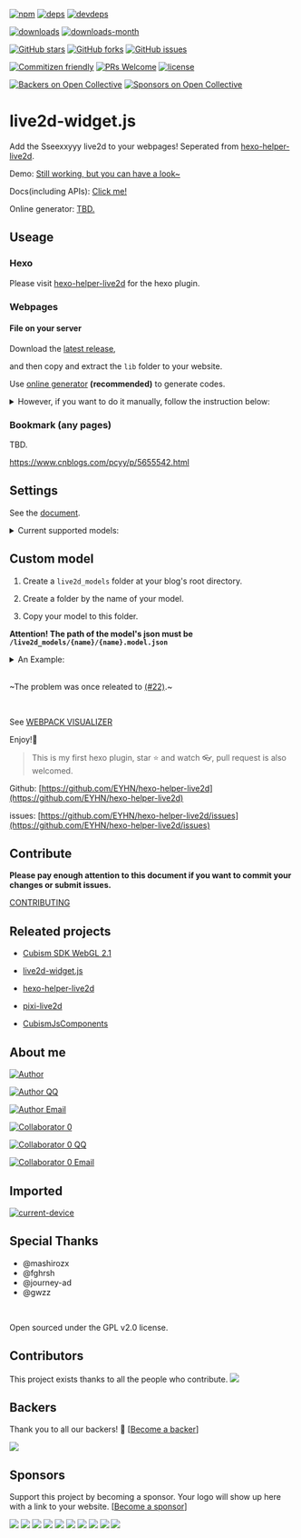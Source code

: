 [![npm][npm]][npm-url]
[![deps][deps]][deps-url]
[![devdeps][devdeps]][devdeps-url]

[![downloads][downloads]][downloads-url]
[![downloads-month][downloads-month]][downloads-month-url]

[![GitHub stars][GitHub stars]][GitHub stars-url]
[![GitHub forks][GitHub forks]][GitHub forks-url]
[![GitHub issues][GitHub issues]][GitHub issues-url]

[![Commitizen friendly][Commitizen friendly]][Commitizen friendly-url]
[![PRs Welcome][PRs Welcome]][PRs Welcome-url]
[![license][license]][license-url]

[![Backers on Open Collective](https://opencollective.com/live2d-widgetjs/backers/badge.svg)](#backers)
 [![Sponsors on Open Collective](https://opencollective.com/live2d-widgetjs/sponsors/badge.svg)](#sponsors) 

# live2d-widget.js

Add the Sseexxyyy live2d to your webpages! Seperated from [hexo-helper-live2d](https://github.com/EYHN/hexo-helper-live2d).

Demo: [Still working, but you can have a look~](https://l2dwidget.js.org/dev.html)

Docs(including APIs): [Click me!](https://l2dwidget.js.org)

Online generator: [TBD.](javascript:void(0);)


## Useage

### Hexo

Please visit [hexo-helper-live2d](https://github.com/EYHN/hexo-helper-live2d) for the hexo plugin.

### Webpages

#### File on your server

Download the [latest release](https://github.com/xiazeyu/live2d-widget.js/releases),

and then copy and extract the `lib` folder to your website.

Use [online generator](javascript:void(0);) **(recommended)** to generate codes.

<details><summary>However, if you want to do it manually, follow the instruction below:</summary><br>

import the js:

```html

<script src = "( your script path here )"></script>

```

Then call the function along with your config.

```js
L2Dwidget.init({
  'config1': 'value1',
  'config2': 'value2',
});
```

</details>

### Bookmark (any pages)

TBD.

https://www.cnblogs.com/pcyy/p/5655542.html


## Settings

See the [document](https://xiazeyu.github.io/live2d-widget.js/docs/class/src/index.js~L2Dwidget.html#instance-method-init).

<details><summary>Current supported models:</summary><br>

  - `chitose`
  - `Epsilon2.1`
  - `Gantzert_Felixander`
  - `haru01`
  - `haru02`
  - `haruto`
  - `hibiki`
  - `hijiki`
  - `izumi`
  - `koharu`
  - `miku`
  - `nico`
  - `ni-j`
  - `nipsilon`
  - `nito`
  - `shizuku`
  - `tororo`
  - `tsumiki`
  - `Unitychan`
  - `wanko`
  - `z16`

</details>

## Custom model

1. Create a `live2d_models` folder at your blog's root directory.

2. Create a folder by the name of your model.

3. Copy your model to this folder.

**Attention! The path of the model's json must be  `/live2d_models/{name}/{name}.model.json`**

<details><summary>An Example:</summary><br>

Your model is named `mymiku`.

Then, create a folder at  `/` (Which should exists `_config.yml` 、`sources` 、 `themes` ) named `mymiku`.

Copy your model to `/live2d_models/mymiku/`.

Up to now, there should be `mymiku.model.json` in the directory of `/live2d_models/mymiku/`.

</details>

<br>~The problem was once releated to [(#22)](https://github.com/EYHN/hexo-helper-live2d/issues/22).~

<br>

See [WEBPACK VISUALIZER](https://l2dwidget.js.org/stats.html)

Enjoy!:beer:

> This is my first hexo plugin, star :star: and watch :eyeglasses:, pull request is also welcomed.

Github: [https://github.com/EYHN/hexo-helper-live2d](https://github.com/EYHN/hexo-helper-live2d)

issues: [https://github.com/EYHN/hexo-helper-live2d/issues](https://github.com/EYHN/hexo-helper-live2d/issues)


## Contribute

**Please pay enough attention to this document if you want to commit your changes or submit issues.**

[CONTRIBUTING](./CONTRIBUTING.md)

## Releated projects

- [Cubism SDK WebGL 2.1](http://sites.cybernoids.jp/cubism-sdk2_e/webgl2-1)

- [live2d-widget.js](https://github.com/xiazeyu/live2d-widget.js)

- [hexo-helper-live2d](https://github.com/EYHN/hexo-helper-live2d)

- [pixi-live2d](https://github.com/avgjs/pixi-live2d)

- [CubismJsComponents](https://github.com/Live2D/CubismJsComponents)



## About me

[![Author][author]][author-url]

[![Author QQ][author-qq]][author-qq-url]

[![Author Email][author-email]][author-email-url]


[![Collaborator 0][collaborator0]][collaborator0-url]

[![Collaborator 0 QQ][collaborator0-qq]][collaborator0-qq-url]

[![Collaborator 0 Email][collaborator0-email]][collaborator0-email-url]


## Imported

[![current-device][current-device]][current-device-url]

## Special Thanks

- @mashirozx 
- @fghrsh
- @journey-ad
- @gwzz

<br>

Open sourced under the GPL v2.0 license.

[npm]: https://badge.fury.io/js/live2d-widget.svg?label=live2d-widget
[npm-url]: https://www.npmjs.com/package/live2d-widget

[deps]: https://img.shields.io/david/xiazeyu/live2d-widget.js.svg
[deps-url]: javascript:void(0);

[devdeps]:  https://img.shields.io/david/dev/xiazeyu/live2d-widget.js.svg
[devdeps-url]: javascript:void(0);

[license]: https://img.shields.io/github/license/xiazeyu/live2d-widget.js.svg
[license-url]: https://github.com/xiazeyu/live2d-widget.js/blob/master/LICENSE

[PRs Welcome]: https://img.shields.io/badge/PRs-welcome-brightgreen.svg?style=flat-square
[PRs Welcome-url]: http://makeapullrequest.com

[downloads]:  https://img.shields.io/npm/dt/live2d-widget.svg
[downloads-url]: https://www.npmjs.com/package/live2d-widget

[downloads-month]: https://img.shields.io/npm/dm/live2d-widget.svg
[downloads-month-url]: https://www.npmjs.com/package/live2d-widget

[Commitizen friendly]: https://img.shields.io/badge/commitizen-friendly-brightgreen.svg
[Commitizen friendly-url]: http://commitizen.github.io/cz-cli/

[GitHub stars]: https://img.shields.io/github/stars/xiazeyu/live2d-widget.js.svg
[GitHub stars-url]: https://github.com/xiazeyu/live2d-widget.js/stargazers

[GitHub forks]: https://img.shields.io/github/forks/xiazeyu/live2d-widget.js.svg
[GitHub forks-url]: https://github.com/xiazeyu/live2d-widget.js/network

[GitHub issues]: https://img.shields.io/github/issues/xiazeyu/live2d-widget.js.svg
[GitHub issues-url]: https://github.com/xiazeyu/live2d-widget.js/issues

[author]: https://img.shields.io/badge/author-cneyhn-green.svg
[author-url]: https://delusion.coding.me/

[author-qq]: https://img.shields.io/badge/QQ-1106996185-blue.svg
[author-qq-url]: tencent://message/?uin=1106996185&Site=Senlon.Net&Menu=yes

[author-email]: https://img.shields.io/badge/Emali%20me-cneyhn@gmail.com-green.svg
[author-email-url]: mailto:cneyhn@gmail.com

[collaborator0]: https://img.shields.io/badge/author-xiazeyu-green.svg
[collaborator0-url]: https://xiazeyu.coding.me/

[collaborator0-qq]: https://img.shields.io/badge/QQ-2320732807-blue.svg
[collaborator0-qq-url]: tencent://message/?uin=2320732807&Site=Senlon.Net&Menu=yes

[collaborator0-email]: https://img.shields.io/badge/Emali%20me-xiazeyu_2011@126.com-green.svg
[collaborator0-email-url]: mailto:xiazeyu_2011@126.com

[current-device]: https://img.shields.io/npm/v/current-device.svg?label=current-device
[current-device-url]: https://github.com/matthewhudson/current-device

## Contributors

This project exists thanks to all the people who contribute. 
<a href="https://github.com/xiazeyu/live2d-widget.js/graphs/contributors"><img src="https://opencollective.com/live2d-widgetjs/contributors.svg?width=890&button=false" /></a>


## Backers

Thank you to all our backers! 🙏 [[Become a backer](https://opencollective.com/live2d-widgetjs#backer)]

<a href="https://opencollective.com/live2d-widgetjs#backers" target="_blank"><img src="https://opencollective.com/live2d-widgetjs/backers.svg?width=890"></a>


## Sponsors

Support this project by becoming a sponsor. Your logo will show up here with a link to your website. [[Become a sponsor](https://opencollective.com/live2d-widgetjs#sponsor)]

<a href="https://opencollective.com/live2d-widgetjs/sponsor/0/website" target="_blank"><img src="https://opencollective.com/live2d-widgetjs/sponsor/0/avatar.svg"></a>
<a href="https://opencollective.com/live2d-widgetjs/sponsor/1/website" target="_blank"><img src="https://opencollective.com/live2d-widgetjs/sponsor/1/avatar.svg"></a>
<a href="https://opencollective.com/live2d-widgetjs/sponsor/2/website" target="_blank"><img src="https://opencollective.com/live2d-widgetjs/sponsor/2/avatar.svg"></a>
<a href="https://opencollective.com/live2d-widgetjs/sponsor/3/website" target="_blank"><img src="https://opencollective.com/live2d-widgetjs/sponsor/3/avatar.svg"></a>
<a href="https://opencollective.com/live2d-widgetjs/sponsor/4/website" target="_blank"><img src="https://opencollective.com/live2d-widgetjs/sponsor/4/avatar.svg"></a>
<a href="https://opencollective.com/live2d-widgetjs/sponsor/5/website" target="_blank"><img src="https://opencollective.com/live2d-widgetjs/sponsor/5/avatar.svg"></a>
<a href="https://opencollective.com/live2d-widgetjs/sponsor/6/website" target="_blank"><img src="https://opencollective.com/live2d-widgetjs/sponsor/6/avatar.svg"></a>
<a href="https://opencollective.com/live2d-widgetjs/sponsor/7/website" target="_blank"><img src="https://opencollective.com/live2d-widgetjs/sponsor/7/avatar.svg"></a>
<a href="https://opencollective.com/live2d-widgetjs/sponsor/8/website" target="_blank"><img src="https://opencollective.com/live2d-widgetjs/sponsor/8/avatar.svg"></a>
<a href="https://opencollective.com/live2d-widgetjs/sponsor/9/website" target="_blank"><img src="https://opencollective.com/live2d-widgetjs/sponsor/9/avatar.svg"></a>


